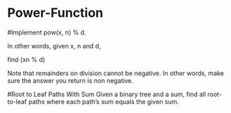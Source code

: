 # Power-Function
#Implement pow(x, n) % d.

In other words, given x, n and d,

find (xn % d)

Note that remainders on division cannot be negative. 
In other words, make sure the answer you return is non negative.




#Root to Leaf Paths With Sum
Given a binary tree and a sum, find all root-to-leaf paths where each path’s sum equals the given sum.
